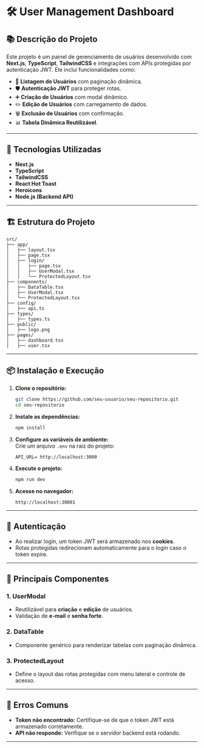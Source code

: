 
# 🛠️ **User Management Dashboard**

## 📚 **Descrição do Projeto**
Este projeto é um painel de gerenciamento de usuários desenvolvido com **Next.js**, **TypeScript**, **TailwindCSS** e integrações com APIs protegidas por autenticação JWT. Ele inclui funcionalidades como:

- 📝 **Listagem de Usuários** com paginação dinâmica.
- 🛡️ **Autenticação JWT** para proteger rotas.
- ➕ **Criação de Usuários** com modal dinâmico.
- ✏️ **Edição de Usuários** com carregamento de dados.
- 🗑️ **Exclusão de Usuários** com confirmação.
- 📊 **Tabela Dinâmica Reutilizável**.

---

## 🚀 **Tecnologias Utilizadas**
- **Next.js**
- **TypeScript**
- **TailwindCSS**
- **React Hot Toast**
- **Heroicons**
- **Node.js (Backend API)**

---

## 🏗️ **Estrutura do Projeto**
```plaintext
src/
├── app/
│   ├── layout.tsx
│   ├── page.tsx
│   ├── login/
│   │   ├── page.tsx
│   │   ├── UserModal.tsx
│   │   └── ProtectedLayout.tsx
├── components/
│   ├── DataTable.tsx
│   ├── UserModal.tsx
│   └── ProtectedLayout.tsx
├── config/
│   ├── api.ts
├── types/
│   ├── types.ts
├── public/
│   ├── logo.png
├── pages/
│   ├── dashboard.tsx
│   ├── user.tsx
```

---

## 📦 **Instalação e Execução**

1. **Clone o repositório:**
   ```bash
   git clone https://github.com/seu-usuario/seu-repositorio.git
   cd seu-repositorio
   ```

2. **Instale as dependências:**
   ```bash
   npm install
   ```

3. **Configure as variáveis de ambiente:**  
   Crie um arquivo `.env` na raiz do projeto:
   ```env
   API_URL= http://localhost:3000
   ```

4. **Execute o projeto:**
   ```bash
   npm run dev
   ```

5. **Acesse no navegador:**  
   ```plaintext
   http://localhost:30001
   ```

---

## 🔑 **Autenticação**
- Ao realizar login, um token JWT será armazenado nos **cookies**.
- Rotas protegidas redirecionam automaticamente para o login caso o token expire.

---

## 🧩 **Principais Componentes**
### **1. UserModal**
- Reutilizável para **criação** e **edição** de usuários.
- Validação de **e-mail** e **senha forte**.

### **2. DataTable**
- Componente genérico para renderizar tabelas com paginação dinâmica.

### **3. ProtectedLayout**
- Define o layout das rotas protegidas com menu lateral e controle de acesso.

---

## 🐞 **Erros Comuns**
- **Token não encontrado:** Certifique-se de que o token JWT está armazenado corretamente.
- **API não responde:** Verifique se o servidor backend está rodando.

---
